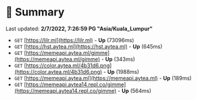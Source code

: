 # 📖 Summary
Last updated: **2/7/2022, 7:26:59 PG "Asia/Kuala_Lumpur"**

- `GET` [https://lilr.ml](https://lilr.ml) - **Up** (73096ms)
- `GET` [https://hst.aytea.ml](https://hst.aytea.ml) - **Up** (645ms)
- `GET` [https://memeapi.aytea.ml/gimme](https://memeapi.aytea.ml/gimme) - **Up** (343ms)
- `GET` [https://color.aytea.ml/4b31d6.png](https://color.aytea.ml/4b31d6.png) - **Up** (1988ms)
- `GET` [https://memeapi.aytea.ml](https://memeapi.aytea.ml) - **Up** (189ms)
- `GET` [https://memeapi.aytea14.repl.co/gimme](https://memeapi.aytea14.repl.co/gimme) - **Up** (564ms)
